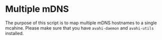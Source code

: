 # Multiple mDNS

The purpose of this script is to map multiple mDNS hostnames to a single mcahine. Please make sure that you have `avahi-daemon` and `avahi-utils` installed.
